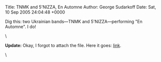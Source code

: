 Title: TNMK and 5'NIZZA, En Automne
Author: George Sudarkoff
Date: Sat, 10 Sep 2005 24:04:48 +0000

Dig this: two Ukrainian bands—TNMK and 5'NIZZA—performing "En Automne".
I do!

\

**Update:** Okay, I forgot to attach the file. Here it goes:
[link](/audio/TNMK_and_5nizza_En_Automne.mpg).

\

